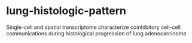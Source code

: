 # lung-histologic-pattern
Single-cell and spatial transcriptome characterize coinhibitory cell-cell communications during histological progression of lung adenocarcinoma
